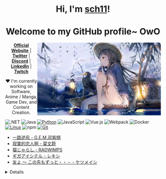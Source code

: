 <h1 align="center">Hi, I'm <a href="https://rssread.tk">sch11</a>!</h1>
<h1 align="center">Welcome to my GitHub profile~ OwO</h1>

<img align="right" width=400px alt="Unicorn" src="banner.png" /><p>

<p align="center">
  <strong><a href="https://rssread.tk">Official Website</a></strong> |
  <strong><a href="https://rssread.tk">Twitter</a></strong> |
  <strong><a href="https://rssread.tk">Discord</a></strong> |
  <strong><a href="https://rssread.tk">LinkedIn</a></strong> |
  <strong><a href="https://rssread.tk">Twitch</a></strong>
</p>

<p align="center">❤ I'm currently working on Software, Anime / Manga, Game Dev, and Content Creation.</p>

<!--add most used language tags-->
![.NET](https://img.shields.io/badge/.NET-512BD4?style=flat-square&logo=C-Sharp&logoColor=ffffff)
![Java](https://img.shields.io/badge/-Java-007396?style=flat-square&logo=java&logoColor=ffffff)
[![Python](https://img.shields.io/badge/-Python-3776AB?style=flat-square&logo=python&logoColor=ffffff)](https://www.python.org/)
![JavaScript](https://img.shields.io/badge/JavaScript-F7DF1E?style=flat-square&logo=JavaScript&logoColor=ffffff)
![Vue.js](https://img.shields.io/badge/-Vue.js-4FC08D?style=flat-square&logo=Vue.js&logoColor=ffffff)
![Webpack](https://img.shields.io/badge/-Webpack-8DD6F9?style=flat-square&logo=webpack&logoColor=ffffff)
![Docker](https://img.shields.io/badge/Docker-2496ED?style=flat-square&logo=docker&logoColor=ffffff)
[![Linux](https://img.shields.io/badge/-Linux-333333?style=flat-square&logo=linux&logoColor=white)](https://www.linuxfoundation.org/)
![npm](https://img.shields.io/badge/-NPM-CB3837?style=flat-square&logo=npm&logoColor=white)
[![Git](https://img.shields.io/badge/-Git-f05032?style=flat-square&logo=git&logoColor=white)](https://git-scm.com/)

<!--Latest Blog Posts-->
<!-- BLOG-POST-LIST:START -->
- [一路逆风 - G.E.M.邓紫棋](https://music.163.com/#/song?id=36103237)
- [寂寞的恋人啊 - 莫文蔚](https://music.163.com/#/song?id=277586)
- [猫じゃらし - RADWIMPS](https://music.163.com/#/song?id=1437176263)
- [ギガアイシテル - レキシ](https://music.163.com/#/song?id=1477685157)
- [友よ ～ この先もずっと・・・ - ケツメイシ](https://music.163.com/#/song?id=407485521)
<!-- BLOG-POST-LIST:END -->
  
<details>
<br>
  
<details>
<summary> <b>📊 Weekly Stats</b> </summary>

<!--START_SECTION:waka-->
![Lines of code](https://img.shields.io/badge/From%20Hello%20World%20I%27ve%20Written-208061%20lines%20of%20code-blue)

**🐱 My Github Data** 

> 🏆 357 Contributions in the Year 2020
 > 
> 📦 147.2 kB Used in Github's Storage 
 > 
> 💼 Opted to Hire
 > 
> 📜 33 Public Repositories
 > 
> 🔑 3 Private Repositories 

**I'm a Night 🦉** 
  
</details>
 
<details>
<summary> <b>📫 Contact me </b></summary>
<p align="center">
  
 <a href="https://twitter.com/shreyaaaaaaaaa_">
  <img align="left" alt="Shreya's Twitter" width="22px" src="https://cdn.jsdelivr.net/npm/simple-icons@v3/icons/twitter.svg" />
</a>
<a href="https://github.com/Shreya549">
  <img align="left" alt="Shreya's Github" width="22px" src="https://cdn.jsdelivr.net/npm/simple-icons@v3/icons/github.svg" />
</a>
<a href="https://www.instagram.com/the_strange_concoction/">
  <img align="left" alt="Shreya's Instagram" width="22px" src="https://cdn.jsdelivr.net/npm/simple-icons@v3/icons/instagram.svg" />
</a>
  
</p>
</details>
